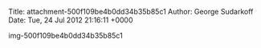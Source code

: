 Title: attachment-500f109be4b0dd34b35b85c1
Author: George Sudarkoff
Date: Tue, 24 Jul 2012 21:16:11 +0000

img-500f109be4b0dd34b35b85c1
